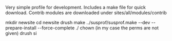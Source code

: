 Very simple profile for development.
Includes a make file  for quick download.
Contrib modules are downloaded under sites/all/modules/contrib

mkdir newsite
cd newsite
drush make ../susprof/susprof.make --dev --prepare-install --force-complete ./
chown (in my case the perms are not given)
drush si
